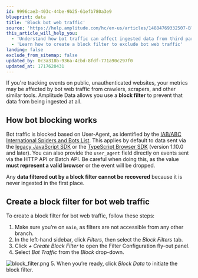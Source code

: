 ```yaml
---
id: 9996cae3-403c-44be-9b25-61efb780a3e9
blueprint: data
title: 'Block bot web traffic'
source: 'https://help.amplitude.com/hc/en-us/articles/14884769332507-Block-bot-web-traffic'
this_article_will_help_you:
  - 'Understand how bot traffic can affect ingested data from third party sites'
  - 'Learn how to create a block filter to exclude bot web traffic'
landing: false
exclude_from_sitemap: false
updated_by: 0c3a318b-936a-4cbd-8fdf-771a90c297f0
updated_at: 1717620431
---
```

If you're tracking events on public, unauthenticated websites, your metrics may be affected by bot web traffic from crawlers, scrapers, and other similar tools. Amplitude Data allows you use a **block filter** to prevent that data from being ingested at all.

## How bot blocking works

Bot traffic is blocked based on User-Agent, as identified by the [IAB/ABC International Spiders and Bots List](https://www.iab.com/guidelines/iab-abc-international-spiders-bots-list/). This applies by default to data sent via the [legacy JavaScript SDK](https://github.com/amplitude/Amplitude-JavaScript) or the [TypeScript Browser SDK](https://github.com/amplitude/Amplitude-TypeScript/tree/main/packages/analytics-browser) (version 1.10.0 and later). You can also provide the `user_agent` field directly on events sent via the HTTP API or Batch API. Be careful when doing this, as the value **must represent a valid browser** or the event will be dropped.

Any **data filtered out by a block filter cannot be recovered** because it is never ingested in the first place.

## Create a block filter for bot web traffic

To create a block filter for bot web traffic, follow these steps:

1. Make sure you’re on `main`, as filters are not accessible from any other branch.
2. In the left-hand sidebar, click *Filters*, then select the *Block Filters* tab.
3. Click *+ Create Block Filter* to open the Filter Configuration fly-out panel.
4. Select *Bot Traffic* from the *Block* drop-down.  
  
![block_filter.png](/output/img/data/block-filter-png.png)
5. When you’re ready, click *Block Data* to initiate the block filter.
